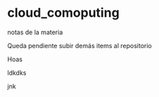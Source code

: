 # cloud_comoputing
notas de la materia

Queda pendiente subir demás items al repositorio

Hoas

ldkdks

 jnk